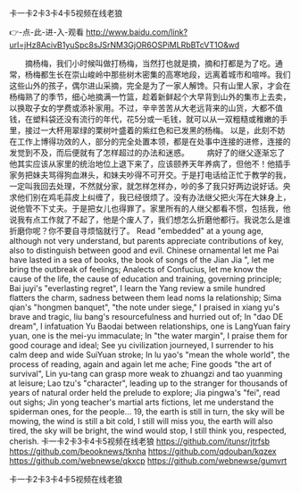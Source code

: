 
卡一卡2卡3卡4卡5视频在线老狼




👉-点-此-进-入-观看  http://www.baidu.com/link?url=jHz8AcivB1yuSpc8sJSrNM3GjOR6OSPiMLRbBTcVT1O&wd




　　摘杨梅，我们小时候叫做打杨梅，当然打也就是摘，摘和打都是为了吃。通常，杨梅都生长在崇山峻岭中那些树木密集的高寒地段，远离着城市和喧哗。我们这些山外的孩子，偶尔进山采摘，完全是为了一家人解馋。只有山里人家，才会在杨梅熟了的季节，细心地摘满一竹篮，趁着新鲜起个大早背到山外的集市上去卖，以换取子女的学费或添补家用。不过，辛辛苦苦从大老远背来的山货，大都不值钱，在塑料袋还没有流行的年代，花5分或一毛钱，就可以从一双粗糙或稚嫩的手里，接过一大杯用翠绿的栗树叶盛着的紫红色和已发黑的杨梅。
以是，此刻不妨在工作上博得功效的人，部分的完全处置本领，都是在处事中连接的进修，连接的发觉到不及，而后便就有了怎样超过的办法和迷惑。
　　病好了的继父逐渐忘了他其实应该从家里的统治地位上退下来了，应该颐养天年养病了，但他不！他插手家务把妹夫骂得狗血淋头，和妹夫吵得不可开交。于是打电话给正忙于教学的我，一定叫我回去处理，不然就分家，就怎样怎样办，吵的多了我只好两边说好话。央求他们别在鸡毛蒜皮上纠缠了，我已经很烦了。没有办法继父把火泻在大妹身上，说他管不下丈夫。于是把女儿也得罪了。家里所有的人继父都看不惯，包括我，他说我有点工作就了不起了，他是个废人了，我们想怎么折磨他都行。我说怎么是谁折磨你呢？你不要自寻烦恼就行了。
Read "embedded" at a young age, although not very understand, but parents appreciate contributions of key, also to distinguish between good and evil.
Chinese ornamental let me Pai have lasted in a sea of books, the book of songs of the Jian Jia ", let me bring the outbreak of feelings;
Analects of Confucius, let me know the cause of the life, the cause of education and training, governing principle;
Bai juyi's "everlasting regret", I learn the Yang review a smile hundred flatters the charm, sadness between them lead noms la relationship;
Sima qian's "hongmen banquet", "the note under siege," I praised in xiang yu's brave and tragic, liu bang's resourcefulness and hurried out of;
In "dao DE dream", I infatuation Yu Baodai between relationships, one is LangYuan fairy yuan, one is the mei-yu immaculate;
In "the water margin", I praise them for good courage and ideal;
See yu civilization journeyed, I surrender to his calm deep and wide SuiYuan stroke;
In lu yao's "mean the whole world", the process of reading, again and again let me ache;
Fine goods "the art of survival", Lin yu-tang can grasp more weak to zhuangzi and tao yuanming at leisure;
Lao tzu's "character", leading up to the stranger for thousands of years of natural order held the prelude to explore;
Jia pingwa's "fei", read out sighs;
Jin yong teacher's martial arts fictions, let me understand the spiderman ones, for the people...
19, the earth is still in turn, the sky will be mowing, the wind is still a bit cold, I still will miss you, the earth will also tired, the sky will be bright, the wind would stop, I still think you, respected, cherish.
卡一卡2卡3卡4卡5视频在线老狼 https://github.com/itunsr/jtrfsb
https://github.com/beooknews/tknha
https://github.com/qdouban/kqzex
https://github.com/webnewse/qkxcp
https://github.com/webnewse/gumvrt





卡一卡2卡3卡4卡5视频在线老狼
